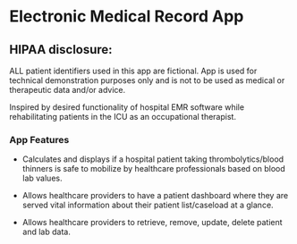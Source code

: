# Electronic Medical Record App


## HIPAA disclosure: 
ALL patient identifiers used in this app are fictional. 
App is used for technical demonstration purposes only 
and is not to be used as medical or therapeutic data and/or advice. 

Inspired by desired functionality of hospital EMR software while rehabilitating patients in the ICU as an occupational therapist. 

### App Features


- Calculates and displays if a hospital patient taking thrombolytics/blood thinners is safe to mobilize by healthcare professionals based on blood lab values. 

- Allows healthcare providers to have a patient dashboard where they are served vital information about their patient list/caseload at a glance.

- Allows healthcare providers to retrieve, remove, update, delete patient and lab data.




